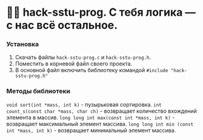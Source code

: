 # 🧑‍🎓 hack-sstu-prog. C тебя логика — с нас всё остальное.

### Установка
1. Скачать файлы `hack-sstu-prog.c` и `hack-sstu-prog.h`.
2. Поместить в корневой файл своего проекта.
3. В основной файл включить библиотеку командой `#include "hack-sstu-prog.h"`

### Методы библиотеки

`void sort(int *mass, int k)` - пузырьковая сортировка.
`int count_s(const char *mass, char ch)` - возвращает количество вхождений элемента в массив.
`long long int max(const int *mass, int k)` - возвращает максимальный элемент массива.
`long long int min (const int *mass, int k)` - возвращает минимальный элемент массива.
